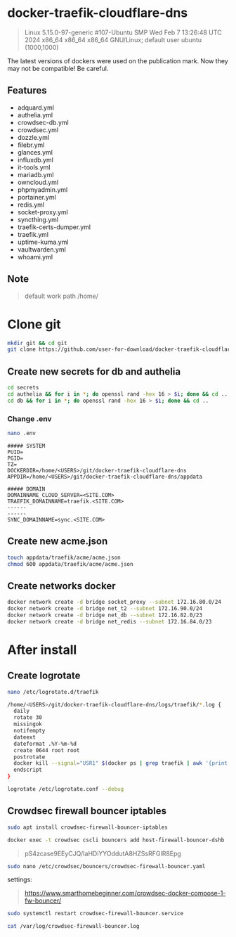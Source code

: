 # docker-traefik-cloudflare-dns
> Linux 5.15.0-97-generic #107-Ubuntu SMP Wed Feb 7 13:26:48 UTC 2024 x86_64 x86_64 x86_64 GNU/Linux; default user ubuntu (1000,1000)

The latest versions of dockers were used on the publication mark. Now they may not be compatible! Be careful.

## Features
- adquard.yml
- authelia.yml
- crowdsec-db.yml
- crowdsec.yml
- dozzle.yml
- filebr.yml
- glances.yml
- influxdb.yml
- it-tools.yml
- mariadb.yml
- owncloud.yml
- phpmyadmin.yml
- portainer.yml
- redis.yml
- socket-proxy.yml
- syncthing.yml
- traefik-certs-dumper.yml
- traefik.yml
- uptime-kuma.yml
- vaultwarden.yml
- whoami.yml

## Note
> default work path /home/<USERS>

# Clone git
```bash
mkdir git && cd git
git clone https://github.com/user-for-download/docker-traefik-cloudflare-dns.git
```

## Create new secrets for db and authelia
```bash
cd secrets
cd authelia && for i in *; do openssl rand -hex 16 > $i; done && cd ..
cd db && for i in *; do openssl rand -hex 16 > $i; done && cd ..
```
### Change .env
```bash
nano .env
```
```env
##### SYSTEM
PUID=
PGID=
TZ=
DOCKERDIR=/home/<USERS>/git/docker-traefik-cloudflare-dns
APPDIR=/home/<USERS>/git/docker-traefik-cloudflare-dns/appdata

##### DOMAIN
DOMAINNAME_CLOUD_SERVER=<SITE.COM>
TRAEFIK_DOMAINNAME=traefik.<SITE.COM>
------
------
SYNC_DOMAINNAME=sync.<SITE.COM>
```
## Create new acme.json
```bash
touch appdata/traefik/acme/acme.json
chmod 600 appdata/traefik/acme/acme.json
```
## Create networks docker
```bash
docker network create -d bridge socket_proxy --subnet 172.16.80.0/24
docker network create -d bridge net_t2 --subnet 172.16.90.0/24
docker network create -d bridge net_db --subnet 172.16.82.0/23
docker network create -d bridge net_redis --subnet 172.16.84.0/23
```
# After install
## Create logrotate
```bash
nano /etc/logrotate.d/traefik  
```
```bash
/home/<USERS>/git/docker-traefik-cloudflare-dns/logs/traefik/*.log {
  daily
  rotate 30
  missingok
  notifempty
  dateext
  dateformat .%Y-%m-%d
  create 0644 root root
  postrotate
  docker kill --signal="USR1" $(docker ps | grep traefik | awk '{print $1}')
  endscript
}

```
```bash
logrotate /etc/logrotate.conf --debug  
```
## Crowdsec firewall bouncer iptables
```bash
sudo apt install crowdsec-firewall-bouncer-iptables
```
```bash
docker exec -t crowdsec cscli bouncers add host-firewall-bouncer-dshb
```
> pS4zcase9EEyCJQ/IaHDiYYOddutA8HZSsRFGIR8Epg
```bash
sudo nano /etc/crowdsec/bouncers/crowdsec-firewall-bouncer.yaml
```
settings:
> https://www.smarthomebeginner.com/crowdsec-docker-compose-1-fw-bouncer/

```bash	
sudo systemctl restart crowdsec-firewall-bouncer.service
```
```bash	
cat /var/log/crowdsec-firewall-bouncer.log
```